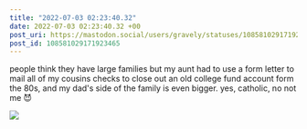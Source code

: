 ```yaml
---
title: "2022-07-03 02:23:40.32"
date: 2022-07-03 02:23:40.32 +00
post_uri: https://mastodon.social/users/gravely/statuses/108581029171923465
post_id: 108581029171923465
---
```

people think they have large families but my aunt had to use a form letter to mail all of my cousins checks to close out an old college fund account form the 80s, and my dad's side of the family is even bigger. yes, catholic, no not me 😈


![](/images/108581029056766784.jpg)

